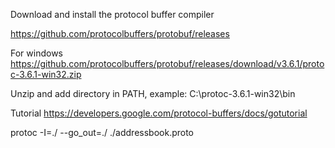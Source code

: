 

Download and install the protocol buffer compiler

https://github.com/protocolbuffers/protobuf/releases

For windows 
https://github.com/protocolbuffers/protobuf/releases/download/v3.6.1/protoc-3.6.1-win32.zip

Unzip and add directory in PATH, example:
C:\protoc-3.6.1-win32\bin

Tutorial
https://developers.google.com/protocol-buffers/docs/gotutorial

protoc -I=./ --go_out=./ ./addressbook.proto